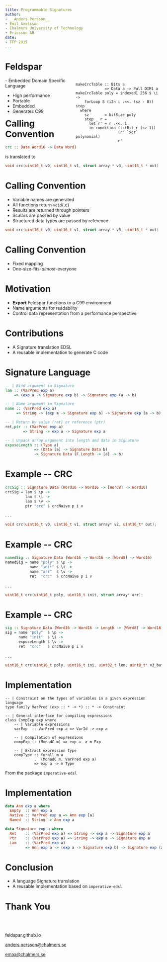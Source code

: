 ```yaml
---
title: Programmable Signatures
author:
- __Anders Persson__
- Emil Axelsson
- Chalmers University of Technology
- Ericsson AB
date:
- TFP 2015
...
```


# Feldspar

<div style='float:left;width:45%;' class='centered'>
- Embedded Domain Specific Language

- High performance
- Portable
- Embedded
- Generates C99

</div>

<div style='float:right;width:55%;' class='centered'>

``` {.haskell}
makeCrcTable :: Bits a
             => Data a -> Pull DIM1 a
makeCrcTable poly = indexed1 256 $ \i ->
    forLoop 8 (i2n i .<<. (sz - 8)) step
  where
    sz       = bitSize poly
    step _ r =
      let r' = r .<<. 1
      in condition (tstBit r (sz-1))
                   (r' `xor` polynomial)
                   r'
```
</div>

# Calling Convention

```haskell
crc :: Data Word16 -> Data Word16 -> Data [Word8] -> Data Word16
```
is translated to

```c
void crc(uint16_t v0, uint16_t v1, struct array * v3, uint16_t * out)
```

# Calling Convention

- Variable names are generated
- All functions return `void`{.c}
- Results are returned through pointers
- Scalars are passed by value
- Structured data types are passed by reference

```c
void crc(uint16_t v0, uint16_t v1, struct array * v3, uint16_t * out)
```

# Calling Convention

- Fixed mapping
- One-size-fits-*almost*-everyone

# Motivation

- __Export__ Feldspar functions to a C99 environment
- Name arguments for readability
- Control data representation from a performance perspective

# Contributions

- A Signature translation EDSL
- A reusable implementation to generate C code

# Signature Language

```haskell
-- | Bind argument in Signature
lam :: (VarPred exp a)
    => (exp a -> Signature exp b) -> Signature exp (a -> b)

-- | Name argument in Signature
name :: (VarPred exp a)
     => String -> (exp a -> Signature exp b) -> Signature exp (a -> b)

-- | Return by value (ret) or reference (ptr)
ret,ptr :: (VarPred exp a)
        => String -> exp a -> Signature exp a

-- | Unpack array argument into length and data in Signature
exposeLength :: (Type a)
             => (Data [a] -> Signature Data b)
             -> Signature Data (F.Length -> [a] -> b)
```

# Example -- CRC

```haskell
crcSig :: Signature Data (Word16 -> Word16 -> [Word8] -> Word16)
crcSig = lam $ \p ->
         lam $ \i ->
         lam $ \v ->
         ptr "crc" $ crcNaive p i v
```

. . .

```c
void crc(uint16_t v0, uint16_t v1, struct array* v2, uint16_t* out);
```

# Example -- CRC

```haskell
namedSig :: Signature Data (Word16 -> Word16 -> [Word8] -> Word16)
namedSig = name "poly" $ \p ->
           name "init" $ \i ->
           name "arr"  $ \v ->
           ret  "crc"  $ crcNaive p i v
```

. . .

```c
uint16_t crc(uint16_t poly, uint16_t init, struct array* arr);
```

# Example -- CRC

```haskell
sig :: Signature Data (Word16 -> Word16 -> Length -> [Word8] -> Word16)
sig = name "poly"  $ \p ->
      name "init"  $ \i ->
      exposeLength $ \v ->
      ret  "crc"   $ crcNaive p i v
```

. . .

```c
uint16_t crc(uint16_t poly, uint16_t ini, uint32_t len, uint8_t* v3_buf);
```

# Implementation

``` {.haskell}
-- | Constraint on the types of variables in a given expression language
type family VarPred (exp :: * -> *) :: * -> Constraint

-- | General interface for compiling expressions
class CompExp exp where
    -- | Variable expressions
    varExp  :: VarPred exp a => VarId -> exp a

    -- | Compilation of expressions
    compExp :: (MonadC m) => exp a -> m Exp

    -- | Extract expression type
    compType :: forall m a
             .  (MonadC m, VarPred exp a)
             => exp a -> m Type
```

From the package `imperative-edsl`

# Implementation

```haskell
data Ann exp a where
  Empty  :: Ann exp a
  Native :: VarPred exp a => Ann exp [a]
  Named  :: String -> Ann exp a

data Signature exp a where
  Ret    :: (VarPred exp a) => String -> exp a -> Signature exp a
  Ptr    :: (VarPred exp a) => String -> exp a -> Signature exp a
  Lam    :: (VarPred exp a)
         => Ann exp a -> (exp a -> Signature exp b) -> Signature exp (a -> b)
```

# Conclusion

- A language Signature translation
- A reusable implementation based on `imperative-edsl`

# Thank You

</br>
</br>

feldspar.github.io

<anders.persson@chalmers.se>

<emax@chalmers.se>
